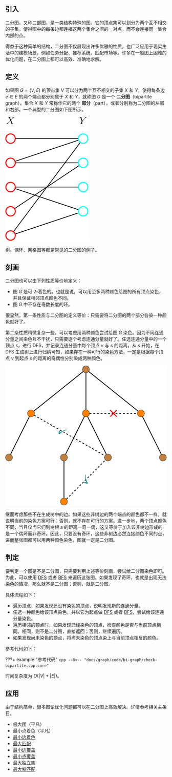 ## 引入

二分图，又称二部图，是一类结构特殊的图。它的顶点集可以划分为两个互不相交的子集，使得图中的每条边都连接这两个集合之间的一对点，而不会连接同一集合内部的点。

得益于这种简单的结构，二分图不仅展现出许多优雅的性质，也广泛应用于现实生活中的建模场景，例如任务分配、推荐系统、匹配市场等。许多在一般图上困难的优化问题，在二分图上都可以高效、准确地求解。

## 定义

如果图 $G=(V,E)$ 的顶点集 $V$ 可以分为两个互不相交的子集 $X$ 和 $Y$，使得每条边 $e\in E$ 的两个端点都分别属于 $X$ 和 $Y$，就称图 $G$ 是一个 **二分图**（bipartite graph）。集合 $X$ 和 $Y$ 常称作它的两个 **部分**（part），或者分别称为二分图的左部和右部。一个典型的二分图如下图所示。

![](./images/bi-graph-1.svg)

树、偶环、网格图等都是常见的二分图的例子。

## 刻画

二分图也可以由下列性质等价地定义：

-   图 $G$ 是可 2‑着色的。也就是说，可以用至多两种颜色给图的所有顶点染色，并且保证相邻顶点颜色不同。
-   图 $G$ 中不存在奇数长度的环。

很显然，第一条性质与二分图的定义等价：只需要将二分图的两个部分各染一种颜色就好了。

第二条性质稍微复杂一些。可以考虑用两种颜色尝试给图 $G$ 染色。因为不同连通分量之间染色互不干扰，只需要逐个考虑连通分量就好了。任选连通分量中的一个顶点 $s$，进行 DFS，并记录连通分量中每个顶点 $v$ 与 $s$ 的距离。从 $s$ 开始，在 DFS 生成树上进行归纳可知，如果存在一种可行的染色方法，一定是根据每个顶点 $v$ 到起点 $s$ 的距离的奇偶性分别染成两种颜色。

![](./images/bi-graph-2.svg)

继而考虑那些不在生成树中的边。如果这些非树边的两个端点的颜色都不一样，就说明当前的染色方案可行；否则，就不存在可行的方案。进一步地，两个顶点颜色不同，当且仅当它们到树根 $s$ 的距离一奇一偶，这又等价于加入该非树边形成的是一个偶环而非奇环。因此，只要没有奇环，这些非树边必然连接颜色不同的点，进而整张图都可以用两种颜色染色，图就一定是二分图。

## 判定

要判定一个图是不是二分图，只需要利用上述等价刻画，尝试给二分图染色即可。为此，可以使用 [DFS](./dfs.md) 或者 [BFS](./bfs.md) 来遍历这张图。如果发现了奇环，也就是出现无法染色的情况，那么就不是二分图；否则，就是二分图。

具体流程如下：

-   遍历顶点，如果发现还没有染色的顶点，说明发现新的连通分量。
-   任选一种颜色给该顶点染色，并以它为起点做 [DFS](./dfs.md) 或者 [BFS](./bfs.md)，尝试给该连通分量染色。
-   遍历相邻的顶点时，如果发现已经染色的顶点，检查颜色是否与当前顶点相同。相同，则不是二分图，直接返回；否则，继续遍历。
-   如果发现尚未染色的顶点，将尚未染色的顶点染上与当前顶点相反的颜色。

参考代码如下：

???+ example "参考代码"
    ```cpp
    --8<-- "docs/graph/code/bi-graph/check-bipartite.cpp:core"
    ```

时间复杂度为 $O(|V|+|E|)$。

## 应用

由于结构简单，很多图论优化问题都可以在二分图上高效解决。详情参考相关主条目。

-   极大团（平凡）
-   最小点着色（平凡）
-   [最小边着色](./color.md#二分图-vizing-定理的构造性证明)
-   [最大匹配](./graph-matching/bigraph-match.md)
-   [最小边覆盖](./graph-matching/graph-match.md#最小权边覆盖)
-   [最小点覆盖](./graph-matching/bigraph-match.md#二分图最小点覆盖könig-定理)
-   [最大独立集](./graph-matching/bigraph-match.md#二分图最大独立集)
-   [最大权匹配](./graph-matching/bigraph-weight-match.md)
